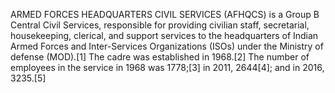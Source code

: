 ARMED FORCES HEADQUARTERS CIVIL SERVICES (AFHQCS) is a Group B Central Civil Services, responsible for providing civilian staff, secretarial, housekeeping, clerical, and support services to the headquarters of Indian Armed Forces and Inter-Services Organizations (ISOs) under the Ministry of defense (MOD).[1] The cadre was established in 1968.[2] The number of employees in the service in 1968 was 1778;[3] in 2011, 2644[4]; and in 2016, 3235.[5]
